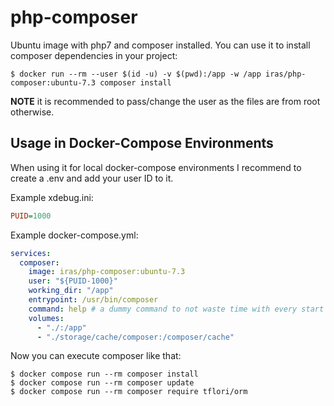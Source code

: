 # php-composer

Ubuntu image with php7 and composer installed. You can use it to install composer dependencies in your project:

```console
$ docker run --rm --user $(id -u) -v $(pwd):/app -w /app iras/php-composer:ubuntu-7.3 composer install
```

**NOTE** it is recommended to pass/change the user as the files are from root otherwise.

## Usage in Docker-Compose Environments

When using it for local docker-compose environments I recommend to create a .env and add your user ID to it.

Example xdebug.ini:

```ini
PUID=1000
```

Example docker-compose.yml:

```yaml
services:
  composer:
    image: iras/php-composer:ubuntu-7.3
    user: "${PUID-1000}"
    working_dir: "/app"
    entrypoint: /usr/bin/composer
    command: help # a dummy command to not waste time with every start
    volumes:
      - "./:/app"
      - "./storage/cache/composer:/composer/cache"
```

Now you can execute composer like that:

```console
$ docker compose run --rm composer install
$ docker compose run --rm composer update
$ docker compose run --rm composer require tflori/orm
```
